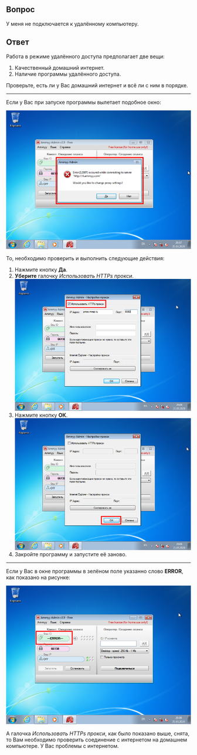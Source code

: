 ## Вопрос

У меня не подключается к удалённому компьютеру.

## Ответ

Работа в режиме удалённого доступа предполагает две вещи:

1. Качественный домашний интернет.
2. Наличие программы удалённого доступа.

Проверьте, есть ли у Вас домашний интернет и всё ли с ним в порядке.

---

Если у Вас при запуске программы вылетает подобное окно:

[![](assets/img/0011.png)](assets/img/0011.png)

То, необходимо проверить и выполнить следующие действия:

1. Нажмите кнопку **Да**.
2. **Уберите** галочку *Использовать HTTPs прокси*.  
[![](assets/img/0012.png)](assets/img/0012.png)
3. Нажмите кнопку **ОК**.  
[![](assets/img/0013.png)](assets/img/0013.png)
4. Закройте программу и запустите её заново.

---

Если у Вас в окне программы в зелёном поле указанно слово **ERROR**, как показано на рисунке:

[![](assets/img/0014.png)](assets/img/0014.png)

А галочка *Использовать HTTPs прокси*, как было показано выше, снята, то Вам необходимо проверить соединение с интернетом на домашнем компьютере. У Вас проблемы с интернетом.